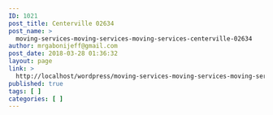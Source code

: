 ```yaml
---
ID: 1021
post_title: Centerville 02634
post_name: >
  moving-services-moving-services-moving-services-centerville-02634
author: mrgabonijeff@gmail.com
post_date: 2018-03-28 01:36:32
layout: page
link: >
  http://localhost/wordpress/moving-services-moving-services-moving-services-centerville-02634/
published: true
tags: [ ]
categories: [ ]
---
```

